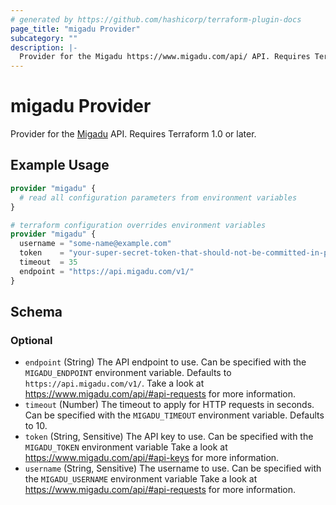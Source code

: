 ```yaml
---
# generated by https://github.com/hashicorp/terraform-plugin-docs
page_title: "migadu Provider"
subcategory: ""
description: |-
  Provider for the Migadu https://www.migadu.com/api/ API. Requires Terraform 1.0 or later.
---
```


# migadu Provider

Provider for the [Migadu](https://www.migadu.com/api/) API. Requires Terraform 1.0 or later.

## Example Usage

```terraform
provider "migadu" {
  # read all configuration parameters from environment variables
}

# terraform configuration overrides environment variables
provider "migadu" {
  username = "some-name@example.com"
  token    = "your-super-secret-token-that-should-not-be-committed-in-plaintext"
  timeout  = 35
  endpoint = "https://api.migadu.com/v1/"
}
```

<!-- schema generated by tfplugindocs -->
## Schema

### Optional

- `endpoint` (String) The API endpoint to use. Can be specified with the `MIGADU_ENDPOINT` environment variable. Defaults to `https://api.migadu.com/v1/`. Take a look at https://www.migadu.com/api/#api-requests for more information.
- `timeout` (Number) The timeout to apply for HTTP requests in seconds. Can be specified with the `MIGADU_TIMEOUT` environment variable. Defaults to 10.
- `token` (String, Sensitive) The API key to use. Can be specified with the `MIGADU_TOKEN` environment variable Take a look at https://www.migadu.com/api/#api-keys for more information.
- `username` (String, Sensitive) The username to use. Can be specified with the `MIGADU_USERNAME` environment variable Take a look at https://www.migadu.com/api/#api-requests for more information.
